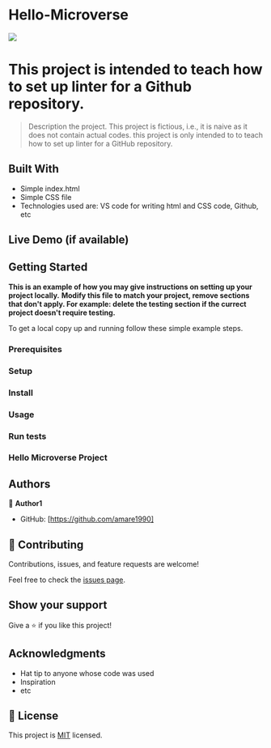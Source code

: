 # Hello-Microverse
![](https://img.shields.io/badge/Microverse-blueviolet)

# This project is intended to teach how to set up linter for a Github repository.

> Description the project.
 This project is fictious, i.e., it is naive as it does not contain actual codes. this project is only intended to to teach how to set up linter for a GitHub repository. 


## Built With

- Simple index.html
- Simple CSS file
- Technologies used are: VS code for writing html and CSS code, Github, etc

## Live Demo (if available)


## Getting Started

**This is an example of how you may give instructions on setting up your project locally.**
**Modify this file to match your project, remove sections that don't apply. For example: delete the testing section if the currect project doesn't require testing.**


To get a local copy up and running follow these simple example steps.

### Prerequisites

### Setup

### Install

### Usage

### Run tests

### Hello Microverse Project



## Authors

👤 **Author1**

- GitHub: [https://github.com/amare1990]



## 🤝 Contributing

Contributions, issues, and feature requests are welcome!

Feel free to check the [issues page](../../issues/).

## Show your support

Give a ⭐️ if you like this project!

## Acknowledgments

- Hat tip to anyone whose code was used
- Inspiration
- etc

## 📝 License

This project is [MIT](./LICENSE) licensed.


